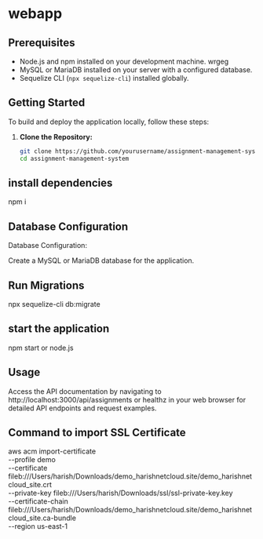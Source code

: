 # webapp
## Prerequisites    

- Node.js and npm installed on your development machine. wrgeg       
- MySQL or MariaDB installed on your server with a configured database.
- Sequelize CLI (`npx sequelize-cli`) installed globally.

## Getting Started

To build and deploy the application locally, follow these steps:   

1. **Clone the Repository:**

   ```bash
   git clone https://github.com/yourusername/assignment-management-system.git
   cd assignment-management-system


## install dependencies

npm i

## Database Configuration 

Database Configuration:

Create a MySQL or MariaDB database for the application.

## Run Migrations 

npx sequelize-cli db:migrate

## start the application 

npm start or node.js

## Usage
Access the API documentation by navigating to http://localhost:3000/api/assignments or healthz in your web browser for detailed API endpoints and request examples.

## Command to import SSL Certificate

aws acm import-certificate \
    --profile demo \
    --certificate fileb:///Users/harish/Downloads/demo_harishnetcloud.site/demo_harishnetcloud_site.crt \
    --private-key fileb:///Users/harish/Downloads/ssl/ssl-private-key.key \
    --certificate-chain fileb:///Users/harish/Downloads/demo_harishnetcloud.site/demo_harishnetcloud_site.ca-bundle \
    --region us-east-1

